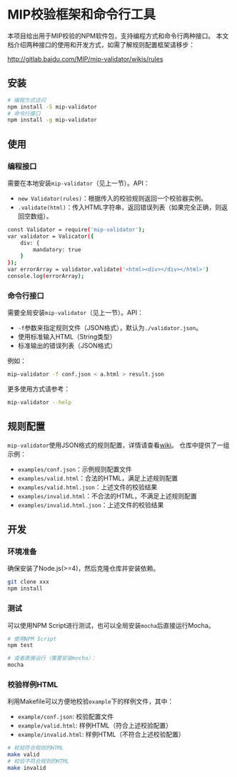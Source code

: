 # MIP校验框架和命令行工具

本项目给出用于MIP校验的NPM软件包，支持编程方式和命令行两种接口。
本文档介绍两种接口的使用和开发方式，如需了解规则配置框架请移步：

<http://gitlab.baidu.com/MIP/mip-validator/wikis/rules>

## 安装

```bash
# 编程方式访问
npm install -S mip-validator
# 命令行接口
npm install -g mip-validator
```

## 使用

### 编程接口

需要在本地安装`mip-validator`（见上一节）。API：

* `new Validator(rules)`：根据传入的校验规则返回一个校验器实例。
* `.validate(html)`：传入HTML字符串，返回错误列表（如果完全正确，则返回空数组）。

```bash
const Validator = require('mip-validator');
var validator = Valicator({
    div: {
        mandatory: true
    }
});
var errorArray = validator.validate('<html><div></div></html>')
console.log(errorArray);
```

### 命令行接口

需要全局安装`mip-validator`（见上一节）。API：

* `-f`参数来指定规则文件（JSON格式），默认为`./validator.json`。
* 使用标准输入HTML（String类型）
* 标准输出的错误列表（JSON格式）

例如：

```bash
mip-validator -f conf.json < a.html > result.json
```

更多使用方式请参考：

```bash
mip-validator --help
```

## 规则配置

`mip-validator`使用JSON格式的规则配置，详情请查看[wiki][wiki]。
仓库中提供了一组示例：

* `examples/conf.json`：示例规则配置文件
* `examples/valid.html`：合法的HTML，满足上述规则配置
* `examples/valid.html.json`：上述文件的校验结果
* `examples/invalid.html`：不合法的HTML，不满足上述规则配置
* `examples/invalid.html.json`：上述文件的校验结果

## 开发

### 环境准备

确保安装了Node.js(>=4)，然后克隆仓库并安装依赖。

```bash
git clone xxx
npm install
```

### 测试

可以使用NPM Script进行测试，也可以全局安装`mocha`后直接运行Mocha。

```bash
# 使用NPM Script
npm test

# 或者直接运行（需要安装mocha）：
mocha
```

### 校验样例HTML

利用Makefile可以方便地校验`example`下的样例文件，其中：

* `example/conf.json`: 校验配置文件
* `example/valid.html`: 样例HTML（符合上述校验配置）
* `example/invalid.html`: 样例HTML（不符合上述校验配置）

```bash
# 校验符合规则的HTML
make valid
# 校验不符合规则的HTML
make invalid
```

[wiki]: http://gitlab.baidu.com/MIP/mip-validator/wikis/rules
